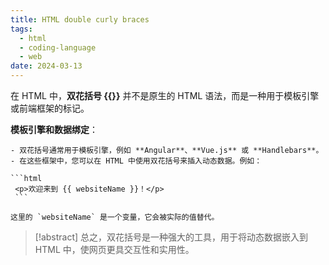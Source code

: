 ```yaml
---
title: HTML double curly braces
tags:
  - html
  - coding-language
  - web
date: 2024-03-13
---
```

在 HTML 中，**双花括号 {{}}** 并不是原生的 HTML 语法，而是一种用于模板引擎或前端框架的标记。

 **模板引擎和数据绑定**：

	- 双花括号通常用于模板引擎，例如 **Angular**、**Vue.js** 或 **Handlebars**。
	- 在这些框架中，您可以在 HTML 中使用双花括号来插入动态数据。例如：

	```html
	 <p>欢迎来到 {{ websiteName }}！</p>
	 ```

	这里的 `websiteName` 是一个变量，它会被实际的值替代。

> [!abstract] 
> 总之，双花括号是一种强大的工具，用于将动态数据嵌入到 HTML 中，使网页更具交互性和实用性。 